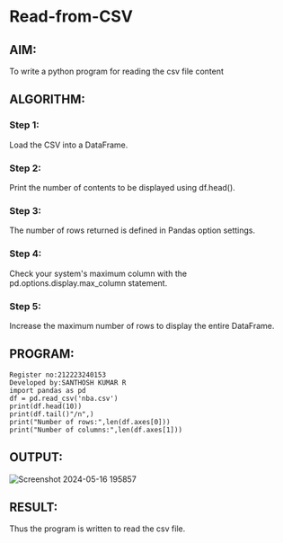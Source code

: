 # Read-from-CSV

## AIM:
To write a python program for reading the csv file content

## ALGORITHM:
### Step 1:
Load the CSV into a DataFrame.

### Step 2:
Print the number of contents to be displayed using df.head().

### Step 3:
The number of rows returned is defined in Pandas option settings.

### Step 4:
Check your system's maximum column with the pd.options.display.max_column statement.

### Step 5: 
Increase the maximum number of rows to display the entire DataFrame.

## PROGRAM:
```
Register no:212223240153
Developed by:SANTHOSH KUMAR R
import pandas as pd
df = pd.read_csv('nba.csv')
print(df.head(10))
print(df.tail()"/n",)
print("Number of rows:",len(df.axes[0]))
print("Number of columns:",len(df.axes[1]))
```
## OUTPUT:
![Screenshot 2024-05-16 195857](https://github.com/drgbhuvaneswari/Read-from-CSV/assets/153983364/987d28d7-4e36-4620-8c66-62cf2c197f14)

## RESULT:
Thus the program is written to read the csv file.
